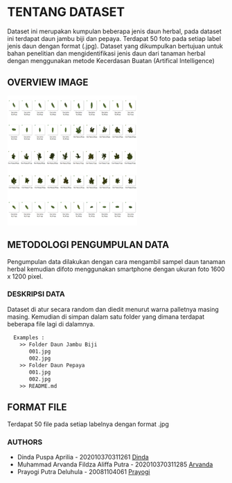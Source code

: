 # TENTANG DATASET
Dataset ini merupakan kumpulan beberapa jenis daun herbal, pada dataset ini terdapat daun jambu biji dan pepaya. Terdapat 50 foto pada setiap label jenis daun dengan format (.jpg). Dataset yang dikumpulkan bertujuan untuk bahan penelitian dan mengidentifikasi jenis daun dari tanaman herbal dengan menggunakan metode Kecerdasan Buatan (Artifical Intelligence)

## OVERVIEW IMAGE
<img src="https://github.com/arvandza/Dataset-Daun-Jambu-Biji-dan-Pepaya_261_285_061/blob/main/image/overview_dataset.jpg?raw=true" width="300" height="300">

## METODOLOGI PENGUMPULAN DATA
Pengumpulan data dilakukan dengan cara mengambil sampel daun tanaman herbal kemudian difoto menggunakan smartphone dengan ukuran foto 1600 x 1200 pixel.

### DESKRIPSI DATA
Dataset di atur secara random dan diedit menurut warna palletnya masing masing. Kemudian di simpan dalam satu folder yang dimana terdapat beberapa file lagi di dalamnya. 
```
  Examples :
    >> Folder Daun Jambu Biji
       001.jpg
       002.jpg
    >> Folder Daun Pepaya
       001.jpg
       002.jpg
    >> README.md
```
## FORMAT FILE
Terdapat 50 file pada setiap labelnya dengan format .jpg

### AUTHORS
- Dinda Puspa Aprilia - 202010370311261 [Dinda](https://github.com/dindapuspaaprilia)
- Muhammad Arvanda Fildza Aliffa Putra - 202010370311285 [Arvanda](https://github.com/arvandza)
- Prayogi Putra Deluhula - 20081104061 [Prayogi](https://github.com/pdeluhula)
